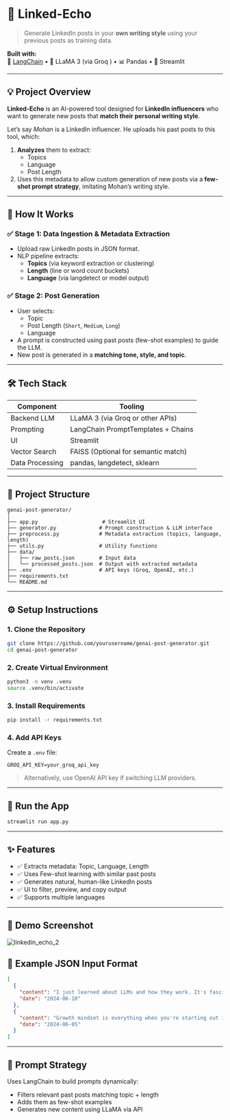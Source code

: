 # 🚀 Linked-Echo

> Generate LinkedIn posts in your **own writing style** using your previous posts as training data.

**Built with:**  
🔗 [LangChain](https://www.langchain.com/) • 🦙 LLaMA 3 (via Groq ) • 📊 Pandas • 🎯 Streamlit

---

## 💡 Project Overview

**Linked-Echo** is an AI-powered tool designed for **LinkedIn influencers** who want to generate new posts that **match their personal writing style**.

Let’s say *Mohan* is a LinkedIn influencer. He uploads his past posts to this tool, which:

1. **Analyzes** them to extract:
   - Topics
   - Language
   - Post Length
2. Uses this metadata to allow custom generation of new posts via a **few-shot prompt strategy**, imitating Mohan’s writing style.

---

## 🧠 How It Works

### ✅ Stage 1: Data Ingestion & Metadata Extraction

- Upload raw LinkedIn posts in JSON format.
- NLP pipeline extracts:
  - **Topics** (via keyword extraction or clustering)
  - **Length** (line or word count buckets)
  - **Language** (via langdetect or model output)

### ✅ Stage 2: Post Generation

- User selects:
  - Topic
  - Post Length (`Short`, `Medium`, `Long`)
  - Language
- A prompt is constructed using past posts (few-shot examples) to guide the LLM.
- New post is generated in a **matching tone, style, and topic**.

---

## 🛠️ Tech Stack

| Component         | Tooling                             |
|------------------|-------------------------------------|
| Backend LLM      | LLaMA 3 (via Groq or other APIs)    |
| Prompting        | LangChain PromptTemplates + Chains  |
| UI               | Streamlit                           |
| Vector Search    | FAISS (Optional for semantic match) |
| Data Processing  | pandas, langdetect, sklearn         |

---

## 📂 Project Structure

```
genai-post-generator/
│
├── app.py                     # Streamlit UI
├── generator.py              # Prompt construction & LLM interface
├── preprocess.py             # Metadata extraction (topics, language, length)
├── utils.py                  # Utility functions
├── data/
│   ├── raw_posts.json        # Input data
│   └── processed_posts.json  # Output with extracted metadata
├── .env                      # API keys (Groq, OpenAI, etc.)
├── requirements.txt
└── README.md
```

---

## ⚙️ Setup Instructions

### 1. Clone the Repository

```bash
git clone https://github.com/yourusername/genai-post-generator.git
cd genai-post-generator
```

### 2. Create Virtual Environment

```bash
python3 -m venv .venv
source .venv/bin/activate
```

### 3. Install Requirements

```bash
pip install -r requirements.txt
```

### 4. Add API Keys

Create a `.env` file:

```env
GROQ_API_KEY=your_groq_api_key
```

> Alternatively, use OpenAI API key if switching LLM providers.

---

## 🧪 Run the App

```bash
streamlit run app.py
```

---

## ✨ Features

- ✅ Extracts metadata: Topic, Language, Length
- ✅ Uses Few-shot learning with similar past posts
- ✅ Generates natural, human-like LinkedIn posts
- ✅ UI to filter, preview, and copy output
- ✅ Supports multiple languages

---

## 📸 Demo Screenshot

![linkedin_echo_2](https://github.com/user-attachments/assets/6126d6e6-25d2-4a7d-91f2-8a1584949be7)




## 📌 Example JSON Input Format

```json
[
  {
    "content": "I just learned about LLMs and how they work. It's fascinating!",
    "date": "2024-06-10"
  },
  {
    "content": "Growth mindset is everything when you're starting out in tech.",
    "date": "2024-06-05"
  }
]
```

---

## 🧠 Prompt Strategy

Uses LangChain to build prompts dynamically:

- Filters relevant past posts matching topic + length
- Adds them as few-shot examples
- Generates new content using LLaMA via API
